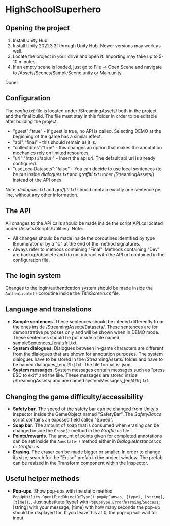 # HighSchoolSuperhero

<h2>Opening the project</h2>
<ol>
  <li>Install Unity Hub.</li>
  <li>Install Unity 2021.3.3f through Unity Hub. Newer versions may work as well.</li>
  <li>Locate the project in your drive and open it. Importing may take up to 5-10 minutes.</li>
  <li>If an empty scene is loaded, just go to File -> Open Scene and navigate to /Assets/Scenes/SampleScene.unity or Main.unity.</li>
</ol>
Done!

<h2>Configuration</h2>
The <i>config.txt</i> file is located under /StreamingAssets/ both in the project and the final build. The file must stay in this folder in order to be editable after building the project.

<ul>
	<li>"guest":"true" - if guest is true, no API is called. Selecting DEMO at the beginning of the game has a similar effect.</li>
<li>"api":"final" - this should remain as it is.</li>
<li>"collectibles":"true" - this changes an option that makes the annotation mechanics rely on limited resources.</li>
	<li>"url":"https://apiurl" - Insert the api url. The default api url is already configured.</li>
<li>"useLocalDatasets":"false" - You can decide to use local sentences (to be put inside <i>dialogues.txt</i> and <i>graffiti.txt</i> under /StreamingAssets/) instead of the API ones.</li>
	</ul>
Note: <i>dialogues.txt</i> and <i>graffiti.txt</i> should contain exactly one sentence per line, without any other information.

<h2>The API</h2>
All changes to the API calls should be made inside the script API.cs located under /Assets/Scripts/Utilities/. Note:
<ul>
<li>All changes should be made inside the coroutines identified by type IEnumerator or by a "C" at the end of the method signatures.</li>
<li>Always refer to methods containing "Final". Methods containing "Dev" are backup/obsolete and do not interact with the API url contained in the configuration file.</li>
</ul>

<h2>The login system</h2>
Changes to the login/authentication system should be made inside the <code>Authenticate()</code> coroutine inside the <i>TitleScreen.cs</i> file.

<h2>Language and translations</h2>
<ul>
<li><b>Sample sentences</b>. These sentences should be inteded differently from the ones inside /StreamingAssets/Datasets/. These sentences are for demonstrative purposes only and will be shown when in DEMO mode. These sentences should be put inside a file named sampleSentences_[en/it/fr].txt.</li>
<li><b>System dialogues</b>. Dialogues between in-game characters are different from the dialogues that are shown for annotation purposes. The system dialogues have to be stored in the /StreamingAssets/ folder and have to be named dialogues_[en/it/fr].txt. The file format is .json.</li>
<li><b>System messages</b>. System messages contain messages such as "press ESC to exit" and the like. These messages are stored inside /StreamingAssets/ and are named systemMessages_[en/it/fr].txt.</li>
</ul>

<h2>Changing the game difficulty/accessibility</h2>
<ul>
<li><b>Safety bar</b>. The speed of the safety bar can be changed from Unity's inspector inside the GameObject named "SafetyBar". The <i>SafetyBar.cs</i> script contains an exposed field called "Speed".</li>
<li><b>Soap bar</b>. The amount of soap that is consumed when erasing can be changed inside the <code>Erase()</code> method in the <i>Graffiti.cs</i> file.</li>
<li><b>Points/rewards</b>. The amount of points given for completed annotations can be set inside the <code>Annotate()</code> method either in <i>DialogueInstancer.cs</i> or <i>Graffiti.cs</i>.</li>
<li><b>Erasing</b>. The eraser can be made bigger or smaller. In order to change its size, search for the "Erase" prefab in the project window. The prefab can be resized in the Transform component within the Inspector.
</ul>

<h2>Useful helper methods</h2>
<ul>
<li><b>Pop-ups</b>. Show pop-ups with the static method <code>PopUpUtility.Open(FindObjectOfType<CameraInterface>().popUpCanvas, [type], [string], [time]);</code>.
Just substitute [type] with <code>PopUpType.Error</code>/<code>Warning</code>/<code>Success</code>; [string] with your message; [time] with how many seconds the pop-up should be displayed for. If you leave this at 0, the pop-up will wait for input.</li>
</ul>
